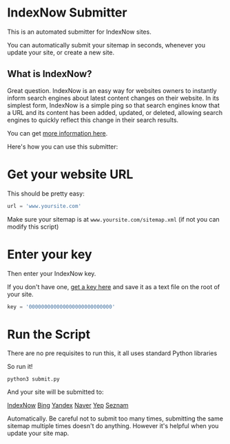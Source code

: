# IndexNow Submitter

This is an automated submitter for IndexNow sites. 

You can automatically submit your sitemap in seconds, whenever you update your site, or create a new site. 

## What is IndexNow? 

Great question. IndexNow is an easy way for websites owners to instantly inform search engines about latest content changes on their website. In its simplest form, IndexNow is a simple ping so that search engines know that a URL and its content has been added, updated, or deleted, allowing search engines to quickly reflect this change in their search results.

You can get [more information here](https://www.indexnow.org/). 

Here's how you can use this submitter:

# Get your website URL

This should be pretty easy:

```python
url = 'www.yoursite.com'
```

Make sure your sitemap is at `www.yoursite.com/sitemap.xml` (if not you can modify this script)

# Enter your key

Then enter your IndexNow key. 

If you don't have one, [get a key here](https://www.bing.com/indexnow/getstarted#implementation) and save it as a text file on the root of your site. 

```python
key = '000000000000000000000000000'
```

# Run the Script 

There are no pre requisites to run this, it all uses standard Python libraries

So run it!

```
python3 submit.py
```

And your site will be submitted to:

[IndexNow](https://www.indexnow.com)
[Bing](https://www.bing.com)
[Yandex](https://www.yandex.com)
[Naver](https://www.naver.com)
[Yep](https://www.yep.com)
[Seznam](https://search.seznam.cz)

Automatically. Be careful not to submit too many times, submitting the same sitemap multiple times doesn't do anything. However it's helpful when you update your site map. 


